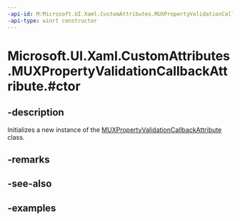 ```yaml
---
-api-id: M:Microsoft.UI.Xaml.CustomAttributes.MUXPropertyValidationCallbackAttribute.#ctor
-api-type: winrt constructor
---
```


# Microsoft.UI.Xaml.CustomAttributes.MUXPropertyValidationCallbackAttribute.#ctor

<!--
public MUXPropertyValidationCallbackAttribute ();
-->

## -description

Initializes a new instance of the [MUXPropertyValidationCallbackAttribute](muxpropertyvalidationcallbackattribute.md) class.

## -remarks

## -see-also

## -examples

